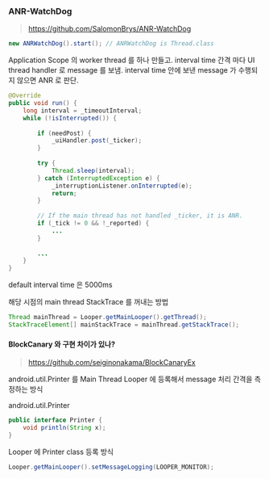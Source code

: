


### ANR-WatchDog

> https://github.com/SalomonBrys/ANR-WatchDog

```java
new ANRWatchDog().start(); // ANRWatchDog is Thread.class
```

Application Scope 의 worker thread 를 하나 만들고. 
interval time 간격 마다 UI thread handler 로 message 를 보냄. 
interval time 안에 보낸 message 가 수행되지 않으면 ANR 로 판단. 
  
```java
@Override  
public void run() {  
    long interval = _timeoutInterval;  
    while (!isInterrupted()) {  
  
        if (needPost) {  
            _uiHandler.post(_ticker);  
        }  
  
        try {  
            Thread.sleep(interval);  
        } catch (InterruptedException e) {  
            _interruptionListener.onInterrupted(e);  
            return;  
        }  
  
        // If the main thread has not handled _ticker, it is ANR.  
	    if (_tick != 0 && !_reported) {  
            ...  
        }
        
        ...  
    }  
}
```
default interval time 은 5000ms

해당 시점의 main thread StackTrace 를 꺼내는 방법

```java
Thread mainThread = Looper.getMainLooper().getThread();
StackTraceElement[] mainStackTrace = mainThread.getStackTrace();
```

  
#### BlockCanary 와 구현 차이가 있나?
> https://github.com/seiginonakama/BlockCanaryEx 

android.util.Printer 를 Main Thread Looper 에 등록해서 message 처리 간격을 측정하는 방식

android.util.Printer 
```java
public interface Printer {  
	void println(String x);  
}
```


Looper 에 Printer class 등록 방식
```java
Looper.getMainLooper().setMessageLogging(LOOPER_MONITOR);
```




<!--stackedit_data:
eyJoaXN0b3J5IjpbMTU4NzI3NDM4NiwxNDA1MTEyNjE0LDgyND
Y5OTEyOSwtODUyMzE0NzU0LDM2NTc3MzQyMSwtMjEyODU2NTM4
OSwyMTM5Mzg3NzcxXX0=
-->